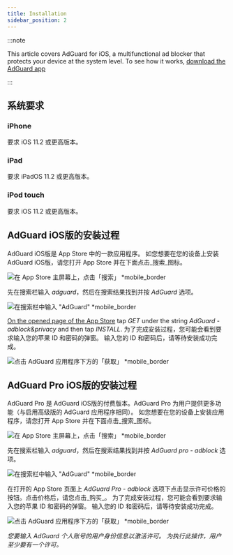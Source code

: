 ```yaml
---
title: Installation
sidebar_position: 2
---
```


:::note

This article covers AdGuard for iOS, a multifunctional ad blocker that protects your device at the system level. To see how it works, [download the AdGuard app](https://adguard.com/download.html?auto=true)

:::

## 系统要求

### iPhone

要求 iOS 11.2 或更高版本。

### iPad

要求 iPadOS 11.2 或更高版本。

### iPod touch

要求 iOS 11.2 或更高版本。

## AdGuard iOS版的安装过程

AdGuard iOS版是 App Store 中的一款应用程序。 如您想要在您的设备上安装 AdGuard iOS版，请您打开 App Store 并在下面点击_搜索_图标。

![在 App Store 主屏幕上，点击「搜索」 *mobile_border](https://cdn.adtidy.org/public/Adguard/kb/installation/iOS/en/1.png)

先在搜索栏输入 _adguard_，然后在搜索结果找到并按 _AdGuard_ 选项。

![在搜索栏中输入 "AdGuard" *mobile_border](https://cdn.adtidy.org/public/Adguard/kb/installation/iOS/en/2.png)

[On the opened page of the App Store](https://adguard.com/download.html?auto=1) tap _GET_ under the string _AdGuard - adblock&privacy_ and then tap _INSTALL_. 为了完成安装过程，您可能会看到要求输入您的苹果 ID 和密码的弹窗。 输入您的 ID 和密码后，请等待安装成功完成。

![点击 AdGuard 应用程序下方的「获取」 *mobile_border](https://cdn.adtidy.org/public/Adguard/kb/installation/iOS/en/3.png)

## AdGuard Pro iOS版的安装过程

AdGuard Pro 是 AdGuard iOS版的付费版本。AdGuard Pro 为用户提供更多功能（与启用高级版的 AdGuard 应用程序相同）。 如您想要在您的设备上安装应用程序，请您打开 App Store 并在下面点击_搜索_图标。

![在 App Store 主屏幕上，点击「搜索」 *mobile_border](https://cdn.adtidy.org/public/Adguard/kb/installation/iOS/en/1.png)

先在搜索栏输入 _adguard_，然后在搜索结果找到并按 _AdGuard pro - adblock_ 选项。

![在搜索栏中输入 "AdGuard" *mobile_border](https://cdn.adtidy.org/public/Adguard/kb/installation/iOS/en/2.png)

在打开的 App Store 页面上 _AdGuard Pro - adblock_ 选项下点击显示许可价格的按钮。点击价格后，请您点击_购买_。 为了完成安装过程，您可能会看到要求输入您的苹果 ID 和密码的弹窗。 输入您的 ID 和密码后，请等待安装成功完成。

![点击 AdGuard 应用程序下方的「获取」 *mobile_border](https://cdn.adtidy.org/public/Adguard/kb/installation/iOS/en/3.png)

*您要输入 AdGuard 个人账号的用户身份信息以激活许可。 为执行此操作，用户至少要有一个许可。*